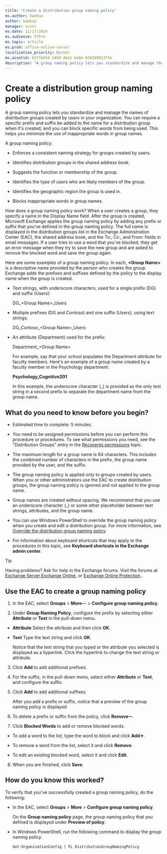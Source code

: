 ```yaml
---
title: "Create a distribution group naming policy"
ms.author: kwekua
author: kwekua
manager: scotv
ms.date: 11/17/2014
ms.audience: ITPro
ms.topic: article
ms.prod: office-online-server
localization_priority: Normal
ms.assetid: b2ffb654-345d-4be1-be8e-83d28901373e
description: "A group naming policy lets you standardize and manage the names of distribution groups created by users in your organization. You can require a specific prefix and suffix be added to the name for a distribution group when it's created, and you can block specific words from being used. This helps you minimize the use of inappropriate words in group names."
---
```


# Create a distribution group naming policy

A group naming policy lets you standardize and manage the names of distribution groups created by users in your organization. You can require a specific prefix and suffix be added to the name for a distribution group when it's created, and you can block specific words from being used. This helps you minimize the use of inappropriate words in group names. 
  
A group naming policy:
  
- Enforces a consistent naming strategy for groups created by users.
    
- Identifies distribution groups in the shared address book.
    
- Suggests the function or membership of the group.
    
- Identifies the type of users who are likely members of the group.
    
- Identifies the geographic region the group is used in.
    
- Blocks inappropriate words in group names.
    
How does a group naming policy work? When a user creates a group, they specify a name in the Display Name field. After the group is created, Microsoft Exchange applies the group naming policy by adding any prefix or suffix that you've defined in the group naming policy. The full name is displayed in the distribution groups list in the Exchange Administration Center (EAC), the shared address book, and the To:, Cc:, and From: fields in email messages. If a user tries to use a word that you've blocked, they get an error message when they try to save the new group and are asked to remove the blocked word and save the group again.
  
Here are some examples of a group naming policy. In each, **\<Group Name\>** is a descriptive name provided by the person who creates the group. Exchange adds the prefixes and suffixes defined by the policy to the display name when the group is created. 
  
- Text strings, with underscore characters, used for a single prefix (DG) and suffix (Users):
    
    DG_\<Group Name\>_Users
    
- Multiple prefixes (DG and Contoso) and one suffix (Users), using text strings:
    
    DG_Contoso_\<Group Name\>_Users
    
- An attribute (Department) used for the prefix:
    
    Department_\<Group Name\>
    
    For example, say that your school populates the Department attribute for faculty members. Here's an example of a group name created by a faculty member in the Psychology department:
    
    **Psychology_Cognitive201**
    
    In this example, the underscore character (_) is provided as the only text string in a second prefix to separate the department name from the group name.
    
## What do you need to know before you begin?

- Estimated time to complete: 5 minutes.
    
- You need to be assigned permissions before you can perform this procedure or procedures. To see what permissions you need, see the "Distribution Groups" entry in the [Recipients permissions](http://technet.microsoft.com/library/5b690bcb-c6df-4511-90e1-08ca91f43b37.aspx) topic. 
    
- The maximum length for a group name is 64 characters. This includes the combined number of characters in the prefix, the group name provided by the user, and the suffix.
    
- The group naming policy is applied only to groups created by users. When you or other administrators use the EAC to create distribution groups, the group naming policy is ignored and not applied to the group name.
    
- Group names are created without spacing. We recommend that you use an underscore character (_) or some other placeholder between text strings, attributes, and the group name. 
    
- You can use Windows PowerShell to override the group naming policy when you create and edit a distribution group. For more information, see [Override the distribution group naming policy](override-group-naming-policy.md).
    
- For information about keyboard shortcuts that may apply to the procedures in this topic, see **Keyboard shortcuts in the Exchange admin center**.
    
> [!TIP]
> Having problems? Ask for help in the Exchange forums. Visit the forums at [Exchange Server](https://go.microsoft.com/fwlink/p/?linkId=60612),[Exchange Online](https://go.microsoft.com/fwlink/p/?linkId=267542), or [Exchange Online Protection](https://go.microsoft.com/fwlink/p/?linkId=285351).. 
  
## Use the EAC to create a group naming policy

1. In the EAC, select **Groups** \> **More**![More Options Icon](../../media/ITPro_EAC_MoreOptionsIcon.gif) \> **Configure group naming policy**.
    
2. Under **Group Naming Policy**, configure the prefix by selecting either **Attribute** or **Text** in the pull-down menu. 
    
  - **Attribute** Select the attribute and then click **OK**.
    
  - **Text** Type the text string and click **OK**. 
    
    Notice that the text string that you typed or the attribute you selected is displayed as a hyperlink. Click the hyperlink to change the text string or attribute.
    
3. Click **Add** to add additional prefixes. 
    
4. For the suffix, in the pull-down menu, select either **Attribute** or **Text**, and configure the suffix.
    
5. Click **Add** to add additional suffixes. 
    
    After you add a prefix or suffix, notice that a preview of the group naming policy is displayed.
    
6. To delete a prefix or suffix from the policy, click **Remove**![Remove icon](../../media/ITPro_EAC_RemoveIcon.gif).
    
7. Click **Blocked Words** to add or remove blocked words. 
    
  - To add a word to the list, type the word to block and click **Add**![Add Icon](../../media/ITPro_EAC_AddIcon.gif).
    
  - To remove a word from the list, select it and click **Remove**.
    
  - To edit an existing blocked word, select it and click **Edit**.
    
8. When you are finished, click **Save**.
    
## How do you know this worked?

To verify that you've successfully created a group naming policy, do the following:
  
- In the EAC, select **Groups** \> **More** \> **Configure group naming policy**.
    
    On the **Group naming policy** page, the group naming policy that you defined is displayed under **Preview of policy**.
    
- In Windows PowerShell, run the following command to display the group naming policy.
    
  ```
  Get-OrganizationConfig | FL DistributionGroupNamingPolicy
  ```



